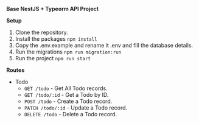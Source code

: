 **Base NestJS + Typeorm API Project**

**Setup**

1. Clone the repository.
2. Install the packages
```npm install```
3. Copy the .env.example and rename it .env and fill the database details.
4. Run the migrations
```npm run migration:run```
5. Run the project
```npm run start```

**Routes**

* Todo
  * `GET /todo` - Get All Todo records.
  * `GET /todo/:id` - Get a Todo by ID.
  * `POST /todo` - Create a Todo record.
  * `PATCH /todo/:id` - Update a Todo record.
  * `DELETE /todo` - Delete a Todo record.